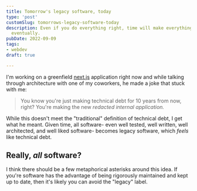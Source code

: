 ```yaml
---
title: Tomorrow's legacy software, today
type: 'post'
customSlug: tomorrows-legacy-software-today
description: Even if you do everything right, time will make everything legacy software
  eventually.
pubDate: 2022-09-09
tags:
- webdev
draft: true

---
```

I'm working on a greenfield [next.js](https://nextjs.org/) application right now and while talking through architecture with one of my coworkers, he made a joke that stuck with me:

> You know you're just making technical debt for 10 years from now, right? You're making the new _redacted internal application._

While this doesn't meet the "traditional" definition of technical debt, I get what he meant. Given time, all software- even well tested, well written, well architected, and well liked software- becomes legacy software, which _feels_ like technical debt.

## Really, _all_ software?

I think there should be a few metaphorical asterisks around this idea. If you're software has the advantage of being rigorously maintained and kept up to date, then it's likely you can avoid the "legacy" label.
